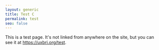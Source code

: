 ```yaml
---
layout: generic
title: Test C
permalink: test
seo: false
---
```

This is a test page. It's not linked from anywhere on the site, but you can see it at <https://uxbri.org/test>.

